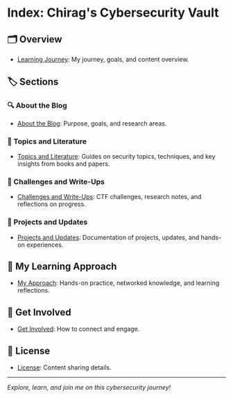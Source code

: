 # Index: Chirag's Cybersecurity Vault

## 🗂 Overview
- [Learning Journey](./Chirag%27s%20Cybersecurity%20Learning%20Journey.md): My journey, goals, and content overview.

## 🏷️ Sections

### 🔍 About the Blog
- [About the Blog](./aboutblog.md): Purpose, goals, and research areas.

### 🔐 Topics and Literature
- [Topics and Literature](./Topics%20and%20Literature.md): Guides on security topics, techniques, and key insights from books and papers.

### 🏁 Challenges and Write-Ups
- [Challenges and Write-Ups](./Challenges%20and%20Write-Ups.md): CTF challenges, research notes, and reflections on progress.

### 🚀 Projects and Updates
- [Projects and Updates](./Projects%20and%20Updates.md): Documentation of projects, updates, and hands-on experiences.

## 🎯 My Learning Approach
- [My Approach](./My%20Approach.md): Hands-on practice, networked knowledge, and learning reflections.

## 🤝 Get Involved
- [Get Involved](./Get%20Involved.md): How to connect and engage.

## 📜 License
- [License](./License.md): Content sharing details.

---

*Explore, learn, and join me on this cybersecurity journey!*
